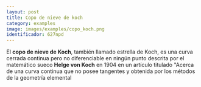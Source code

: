 ```yaml
---
layout: post
title: Copo de nieve de koch
category: examples
image: images/examples/copo_koch.png
identificador: 627npd
---
```

El **copo de nieve de Koch**, también llamado estrella de Koch, es una curva
cerrada continua pero no diferenciable en ningún punto descrita por el
matemático sueco **Helge von Koch** en 1904 en un artículo titulado "Acerca de
una curva continua que no posee tangentes y obtenida por los métodos de la
geometría elemental
